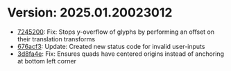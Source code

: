# Version: 2025.01.20023012

* [7245200](https://github.com/ford-jones/lazarus/commit/7245200a6153ac8312a84651c823e31e42765043): Fix: Stops y-overflow of glyphs by performing an offset on their translation transforms
* [676acf3](https://github.com/ford-jones/lazarus/commit/676acf390c700d3b69ccc57f8524e8f406f40724): Update: Created new status code for invalid user-inputs
* [3d8fa4e](https://github.com/ford-jones/lazarus/commit/3d8fa4edd2d210f67f6de216187c63c0ce206239): Fix: Ensures quads have centered origins instead of anchoring at bottom left corner
